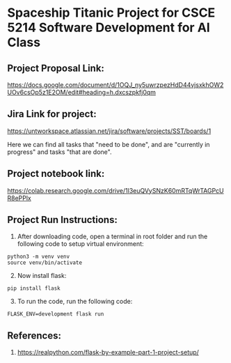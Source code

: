 # Spaceship Titanic Project for CSCE 5214 Software Development for AI Class


## Project Proposal Link:

https://docs.google.com/document/d/1OQJ_ny5uwrzpezHdD44vjsxkhOW2UOv6csOp5z1E2OM/edit#heading=h.dxcszpkfj0qm

## Jira Link for project:

https://untworkspace.atlassian.net/jira/software/projects/SST/boards/1

Here we can find all tasks that "need to be done", and are "currently in progress" and tasks "that are done".


## Project notebook link:

https://colab.research.google.com/drive/1l3euQVySNzK60mRTqWrTAGPcUR8ePPlx

## Project Run Instructions:
1. After downloading code, open a terminal in root folder and run the following code to setup virtual environment:
```
python3 -m venv venv
source venv/bin/activate
```
2. Now install flask:
```
pip install flask
```
3. To run the code, run the following code:
```
FLASK_ENV=development flask run
```




## References:
1. https://realpython.com/flask-by-example-part-1-project-setup/